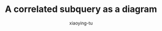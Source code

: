 ---
title: "A correlated subquery as a diagram"
author: "xiaoying-tu"
Discipline: Databases
ConceptualAdvantage: "Visualize the underlying logic behind the correlated subquery mechanism"
DrawsAttentionTo: "the \"order of steps\" involved, the values that \"link\" the main and subqueries"
Topic: Query languages (basic)
Domain: Within-Database
Form: Visual Representation
OriginSource: "Hoffer, J. A., Ramesh, V., & Topi, H. (2015). Modern database management. 12 ed. Pearson."
image: "188.png"
Mapping:Mapping:
  circles :  highlighting the "linking values" between main and subqueries
  arrows :  (1) the "link" between values; (2) draws attention to relevant fields
---